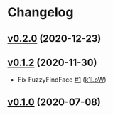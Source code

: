 # Changelog

## [v0.2.0](https://github.com/k1LoW/ffff/compare/v0.1.2...v0.2.0) (2020-12-23)


## [v0.1.2](https://github.com/k1LoW/ffff/compare/v0.1.1...v0.1.2) (2020-11-30)

* Fix FuzzyFindFace [#1](https://github.com/k1LoW/ffff/pull/1) ([k1LoW](https://github.com/k1LoW))

## [v0.1.0](https://github.com/k1LoW/ffff/compare/d90746f199f5...v0.1.0) (2020-07-08)

